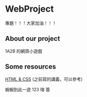 # WebProject
專題！！！大家加油！！！
 
## About our project
1A2B 的網頁小遊戲

## Some resources
<a href="https://hackmd.io/@x10/HJl1rdgMo" targen="_blank">HTML & CSS</a> (之前寫的講義，可以參考)

蝦蝦到此一遊
123
瑢 簽